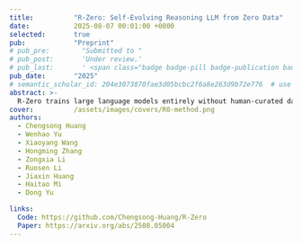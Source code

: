```yaml
---
title:          "R-Zero: Self-Evolving Reasoning LLM from Zero Data"
date:           2025-08-07 00:01:00 +0800
selected:       true
pub:            "Preprint"
# pub_pre:        "Submitted to "
# pub_post:       'Under review.'
# pub_last:       ' <span class="badge badge-pill badge-publication badge-success">Spotlight</span>'
pub_date:       "2025"
# semantic_scholar_id: 204e3073870fae3d05bcbc2f6a8e263d9b72e776  # use this to retrieve citation count
abstract: >-
  R-Zero trains large language models entirely without human-curated data by pitting two copies of the base model against each other: a Challenger that invents tasks just beyond the Solver’s reach and a Solver that learns to solve them. This self-evolving curriculum steadily pushes the model’s reasoning skills higher, boosting a 4B Qwen3 model by 6–8 points on math and general reasoning benchmarks.
cover:          /assets/images/covers/R0-method.png
authors:
  - Chengsong Huang
  - Wenhao Yu
  - Xiaoyang Wang
  - Hongming Zhang
  - Zongxia Li
  - Ruosen Li
  - Jiaxin Huang
  - Haitao Mi
  - Dong Yu

links:
  Code: https://github.com/Chengsong-Huang/R-Zero
  Paper: https://arxiv.org/abs/2508.05004
---
```

